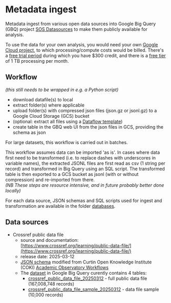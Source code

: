 # Metadata ingest 

Metadata ingest from various open data sources into Google Big Query (GBQ) project [SOS Datasources](https://console.cloud.google.com/bigquery?ws=!1m4!1m3!3m2!1ssos-datasources) to make them publicly available for analysis. 

To use the data for your own analysis, you would need your own [Google Cloud project](https://console.cloud.google.com/projectcreate), to which processing/compute costs would be billed. There's a [free trial period](https://cloud.google.com/free/docs/free-cloud-features) during which you have $300 credit, and there is a [free tier](https://cloud.google.com/bigquery/pricing) of 1 TB processing per month.

## Workflow

_(this still needs to be wrapped in e.g. a Python script)_ 

- download datafile(s) to local
- extract folder(s) where applicable
- upload folder(s) with compressed json files (json.gz or jsonl.gz) to a Google Cloud Storage (GCS) bucket
- (optional: extract all files using a [Dataflow template](https://cloud.google.com/dataflow/docs/guides/templates/provided/bulk-decompress-cloud-storage))
- create table in the GBQ web UI from the json files in GCS, providing the schema as json

For large datasets, this workflow is carried out in batches.

This workflow assumes data can be imported 'as is'. In cases where data first need to be transformed (i.e. to replace dashes with underscores in variable names), the extracted JSONL files are first read as csv (1 string per record) and transformed in Big Query using an SQL script. The transformed table is then exported to a GCS bucket as jsonl (with or without compression) and re-imported from there.  
_(NB These steps are resource intensive, and in future probably better done locally)_    

For each data source, JSON schemas and SQL scripts used for ingest and transformation are available in the folder [databases](/databases).

## Data sources

- Crossref public data file
  - source and documentation: [https://www.crossref.org/learning/public-data-file/](https://www.crossref.org/learning/public-data-file/)
  - release date: 2025-03-12
  - [JSON schema](/databases/crossref/schemas/crossref_metadata_public_datafile_202503.json) modified from Curtin Open Knowledge Institute (COKI) [Academic Observatory Workflows](https://github.com/The-Academic-Observatory/academic-observatory-workflows/tree/main/academic-observatory-workflows/academic_observatory_workflows/crossref_metadata_telescope/schema)
  - The [dataset](https://console.cloud.google.com/bigquery?ws=!1m4!1m3!3m2!1ssos-datasources!2scrossref_metadata) in Google Big Query curently contains 4 tables:
    - [crossref_public_data_file_20250312](https://console.cloud.google.com/bigquery?ws=!1m5!1m4!4m3!1ssos-datasources!2scrossref_metadata!3scrossref_public_data_file_20250312) - full public data file (167,008,748 records)
    - [crossref_public_data_file_sample_20250312](https://console.cloud.google.com/bigquery?ws=!1m5!1m4!4m3!1ssos-datasources!2scrossref_metadata!3scrossref_public_data_file_sample_20250312) - data file sample (10,000 records) 
  
